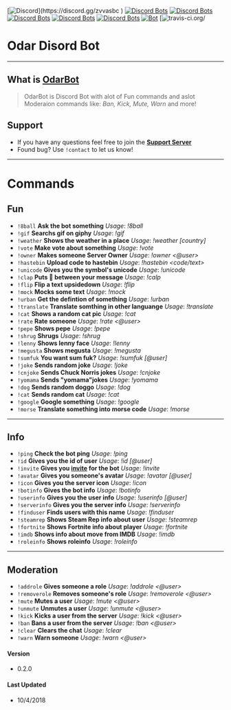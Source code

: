 [![Discord](https://discordapp.com/api/guilds/298762167388471296/widget.png?)](https://discord.gg/zvvasbc ) 
[![Discord Bots](https://top.gg/api/widget/owner/506843065424543745.svg)](https://top.gg/bot/506843065424543745)
[![Discord Bots](https://top.gg/api/widget/lib/506843065424543745.svg)](https://top.gg/bot/506843065424543745)
[![Discord Bots](https://top.gg/api/widget/upvotes/506843065424543745.svg)](https://top.gg/bot/506843065424543745)
[![Discord Bots](https://top.gg/api/widget/servers/506843065424543745.svg)](https://top.gg/bot/506843065424543745)
[![Discord Bots](https://top.gg/api/widget/status/506843065424543745.svg)](https://top.gg/bot/506843065424543745)
[![Bot](https://img.shields.io/badge/DiscordBot-Yes-green.svg)](https://bot.odar.xyz)
[![travis-ci.org/](https://travis-ci.org/OdarGM/OdarBot.svg?branch=master)

# Odar Disord Bot

----
## What is [OdarBot](https://discordapp.com/oauth2/authorize?client_id=417345362496585728&scope=bot&permissions=2146958591)

> OdarBot is Discord Bot with alot of Fun commands and aslot Moderaion commands like: *Ban, Kick, Mute, Warn* and more!

## Support
* If you have any questions feel free to join the **[Support Server](https://discord.gg/zvvasbc )**
* Found bug? Use `!contact` to let us know!
----

# Commands

## Fun

* `!8ball` **Ask the bot something** _Usage_: *!8ball <question>*
* `!gif` **Searchs gif on giphy** _Usage_: *!gif <word>*
* `!weather` **Shows the weather in a place** _Usage_: *!weather <place> [country]*
* `!vote` **Make vote about something** _Usage_: *!vote <something>*
* `!owner` **Makes someone Server Owner** _Usage_: *!owner <@user>* 
* `!hastebin` **Upload code to hastebin** _Usage_: *!hastebin <code/text>* 
* `!unicode` **Gives you the symbol's unicode** _Usage_: *!unicode <symbol>*
* `!clap` **Puts 👏 between your message** _Usage_: *!calp <text>*
* `!flip` **Flip a text upsidedown** _Usage_: *!flip <text>*
* `!mock` **Mocks some text** _Usage_: *!mock <text>*
* `!urban` **Get the defintion of something** _Usage_: *!urban <word>*
* `!translate` **Translate somthing in other languange** _Usage_: *!translate <language> <word>*
* `!cat` **Shows a random cat pic** _Usage_: *!cat*
* `!rate` **Rate someone** _Usage_: *!rate <@user>*
* `!pepe` **Shows pepe** _Usage_: *!pepe*
* `!shrug` **Shrugs** _Usage_: *!shrug*
* `!lenny` **Shows lenny face** _Usage_: *!lenny*
* `!megusta` **Shows megusta** _Usage_: *!megusta* 
* `!sumfuk` **You want sum fuk?** _Usage_: *!sumfuk [@user]*
* `!joke` **Sends random joke** _Usage_: *!joke*
* `!cnjoke` **Sends Chuck Norris jokes** _Usage_: *!cnjoke*
* `!yomama` **Sends "yomama"jokes** _Usage_: *!yomama*
* `!dog` **Sends random doggo** _Usage_: *!dog*
* `!cat` **Sends random cat** _Usage_: *!cat*
* `!google` **Google something** _Usage_: *!google <term>*
* `!morse` **Translate something into morse code** _Usage_: *!morse <word>*
----

## Info

* `!ping` **Check the bot ping** _Usage_: *!ping*
* `!id` **Gives you the id of user** _Usage_: *!id [@user]*
* `!invite` **Gives you [invite](https://discordapp.com/oauth2/authorize?client_id=417345362496585728&scope=bot&permissions=2146958591) for the bot** _Usage_: *!invite*
* `!avatar` **Gives you someone's avatar** _Usage_: *!avatar [@user]*
* `!icon` **Gives you the server icon** _Usage_: *!icon*
* `!botinfo` **Gives the bot info** _Usage_: *!botinfo*
* `!userinfo` **Gives you the user info** _Usage_: *!userinfo [@user]*
* `!serverinfo` **Gives you the server info** _Usage_: *!serverinfo*
* `!finduser`  **Finds users with this name** _Usage_: *!finduser <name>*
* `!steamrep` **Shows Steam Rep info about user** _Usage_: *!steamrep <SteamID64>*
* `!fortnite` **Shows Fortnite info about player** _Usage_: *!fortnite <Nickname>*
* `!imdb` **Shows info about move from IMDB** _Usage_: *!imdb <movie>*
* `!roleinfo` **Shows roleinfo** _Usage_: *!roleinfo <role>*
----

## Moderation

* `!addrole` **Gives someone a role** _Usage_: *!addrole <@user> <role>*
* `!removerole` **Removes someone's role** _Usage_: *!removerole <@user> <role>*
* `!mute` **Mutes a user** _Usage_: *!mute <@user> <time>*
* `!unmute` **Unmutes a user** _Usage_: *!unmute <@user>*
* `!kick` **Kicks a user from the server** _Usage_: *!kick <@user> <reason>*
* `!ban` **Bans a user from the server** _Usage_: *!ban <@user> <reason>*
* `!clear` **Clears the chat** _Usage_: *!clear <amount>*
* `!warn` **Warn someone** _Usage_: *!warn <@user> <reason>*
  
#### Version

*  0.2.0

#### Last Updated

* 10/4/2018

